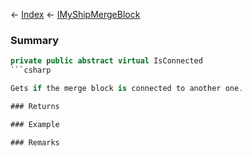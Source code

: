 ← [Index](Api-Index) ← [IMyShipMergeBlock](SpaceEngineers.Game.ModAPI.Ingame.IMyShipMergeBlock)

### Summary

```csharp
private public abstract virtual IsConnected
```csharp

Gets if the merge block is connected to another one.

### Returns

### Example

### Remarks

